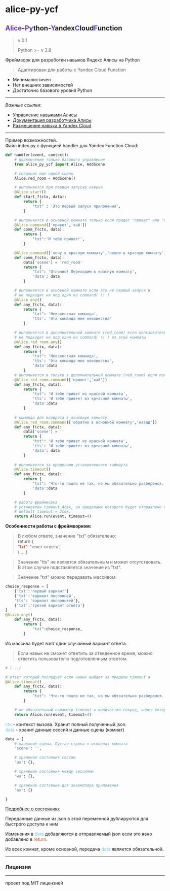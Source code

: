 # alice-py-ycf 
## <font color='#6839CF'>Alice</font>-<font color='#6839CF'>Py</font>thon-<font color='#6839CF'>Y</font>andex<font color='#6839CF'>C</font>loud<font color='#6839CF'>F</font>unction
> v 0.1
>
> Python >= v 3.8
> 

Фреймворк для разработки навыков Яндекс Алисы на Python

> Адаптирован для работы с Yandex Cloud Function
 
- Минималистичен
- Нет внешних зависимостей
- Достаточно базового уровня Python

----
_Важные ссылки:_
- [Управление навыками Алисы](https://dialogs.yandex.ru/developer)
- [Документация разработчика Алисы](https://yandex.ru/dev/dialogs/alice/doc/ru/)
- [Размещение навыка в Yandex Cloud](https://yandex.ru/dev/dialogs/alice/doc/ru/deploy-ycloud-function)
---

Пример возможностей.<br>Файл index.py с функцией handler для Yandex Function Cloud:
```python
def handler(event, context):
    # подключение только базового управления
    from alice_py_ycf import Alice, AddScene

    # создание еще одной сцены
    Alice.red_room = AddScene()

    # выполняется при первом запуске навыка 
    @Alice.start()
    def start_f(ctx, data):
        return {
            "txt" : 'Это первый запуск приложения',
        }

    # выполняется в основной комнате только если придет "привет" или "хай"
    @Alice.command(['привет','хай'])
    def comm_f(ctx, data):
        return {
            "txt":'И тебе привет!',
        }

    @Alice.command(['хочу в красную комнату','пошли в красную комнату'])
    def comm_f(ctx, data):
        data['scene'] = 'red_room'
        return {
            "txt": 'Отлично! Переходим в красную комнату',
            'data': data
        }

    # выполняется в основной комнате если это не первый запуск и 
    # не подходит ни под один из command( !! )
    @Alice.any()
    def any_f(ctx, data):
        return {
            "txt": 'Неизвестная команда',
            'tts': 'Эта команда мне неизвестна'
        }

    # выполняется в дополнительной комнате (red_room) если пользователь находится в ней и 
    # не подходит ни под один из command( !! ) из этой комнаты
    @Alice.red_room.any()
    def any_f(ctx, data):
        return {
            "txt": 'Неизвестная команда',
            'tts': 'Эта команда мне неизвестна',
            'data':data
        }
    # выполняется в только в дополнительной комнате (red_room) если пользователь в ней и не команда не подходит ни под один из command( !! ) из этой комнаты
    @Alice.red_room.command(['привет','хай'])
    def any_f(ctx, data):
        return {
            "txt": 'И тебе привет из красной комнаты',
            'tts': 'И тебе прив+ет из кр+асной комнаты',
            'data':data
        }
    
    # команда для возврата в основную комнату
    @Alice.red_room.command(['обратно в основной комнату','назад'])
    def any_f(ctx, data):
        data['scene'] = ''
        return {
            "txt": 'И тебе привет из красной комнаты',
            'tts': 'И тебе прив+ет из кр+асной комнаты',
            'data': data
        }
    
    # выполняется за пределами установленного таймаута
    @Alice.timeout()
    def any_f(ctx, data):
        return {
            "txt": 'Что-то пошло не так, но мы обязательно разберемся.. Давай попробуем еще раз.',
            'data':data
        }

    # работа фреймворка
    # установлен timeout 4сек, за пределами которого будет отправлено подготовленное сообщение. 
    # default timeout = 3сек.
    return Alice.run(event, timeout=4)
```
**Особенности работы с фреймворком:**
 
> В любом ответе, значение "txt" обязателено: <br>
return {<br>
            <font color='red'>"txt":</font> 'текст ответа',<br>
            ( ... )

> Значение "tts" не является обязательным и может отсутствовать. В этом случае подставляется значение из "txt".

> Значение "txt" можно передавать массивом:
```python
choice_response = [
    {'txt':'первый вариант'}
    {'txt':'вариант посложней',
    'tts': 'вариант посложн+ей'},
    {'txt':'третий вариант ответа'}
]
@Alice.any()
    def any_f(ctx, data):
        return {
            "txt":choice_response,
        }
```
Из массива будет взят один случайный вариант ответа.

>Если навык не сможет ответить за отведенное время, можно ответить пользователю подготовленным ответом. 
```python
# (...)

# ответ который последует если навык выйдет за пределы timeout`а
@Alice.timeout()
    def any_f(ctx, data):
        return {
            "txt": 'Что-то пошло не так, но мы обязательно разберемся.. Давай попробуем еще раз.',
        }

    # не обязательный параметр timeout = количество секунд, через которые последует подготовленный ответ
    return Alice.run(event, timeout=4)
```

<font color="#67CDFE">ctx</font> - контекст вызова. Хранит полный полученный json.<br>
<font color="#67CDFE">data</font> - хранит данные сессий и данные сцены (комнат)<br>
```python
data = {
    # название сцены. Пустая строка = основная комната
    'scene': '',

    # хранение состояния сессии
    'us': {},

    # хранение состояния между сессиями
    'ws': {},

    # хранение состояние для экземпляра приложения
    'as': {}

}
```
[Подробнее о состояниях](https://yandex.ru/dev/dialogs/alice/doc/ru/session-persistence)<br>

Переданные данные из json в этой переменной дублируются для быстрого доступа к ним

Изменения в <font color="#67CDFE">data</font> добавляются в отправляемый json если это явно добавлено в <font color="#C3602C">return</font>.

Из всех комнат, кроме основной, передача <font color="#67CDFE">data</font> является обязательной.

--- 

### Лицензия
----
проект под MIT лицензией


